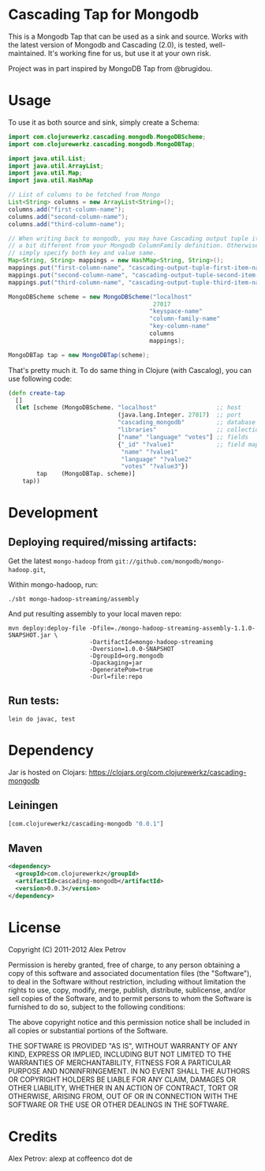 # Cascading Tap for Mongodb

This is a Mongodb Tap that can be used as a sink and source. Works
with the latest version of Mongodb and Cascading (2.0), is tested,
well-maintained. It's working fine for us, but use it at your own
risk.

Project was in part inspired by MongoDB Tap from @brugidou.

# Usage

To use it as both source and sink, simply create a Schema:


```java
import com.clojurewerkz.cascading.mongodb.MongoDBScheme;
import com.clojurewerkz.cascading.mongodb.MongoDBTap;

import java.util.List;
import java.util.ArrayList;
import java.util.Map;
import java.util.HashMap

// List of columns to be fetched from Mongo
List<String> columns = new ArrayList<String>();
columns.add("first-column-name");
columns.add("second-column-name");
columns.add("third-column-name");

// When writing back to mongodb, you may have Cascading output tuple item names
// a bit different from your Mongodb ColumnFamily definition. Otherwise, you can
// simply specify both key and value same.
Map<String, String> mappings = new HashMap<String, String>();
mappings.put("first-column-name", "cascading-output-tuple-first-item-name");
mappings.put("second-column-name", "cascading-output-tuple-second-item-name");
mappings.put("third-column-name", "cascading-output-tuple-third-item-name");

MongoDBScheme scheme = new MongoDBScheme("localhost"
                                         27017
                                        "keyspace-name"
                                        "column-family-name"
                                        "key-column-name"
                                        columns
                                        mappings);

MongoDBTap tap = new MongoDBTap(scheme);
```

That's pretty much it. To do same thing in Clojure (with Cascalog),
you can use following code:

```clojure
(defn create-tap
  []
  (let [scheme (MongoDBScheme. "localhost"                 ;; host
                               (java.lang.Integer. 27017)  ;; port
                               "cascading_mongodb"         ;; database
                               "libraries"                 ;; collection
                               ["name" "language" "votes"] ;; fields
                               {"_id" "?value1"            ;; field mappings
                                "name" "?value1"
                                "language" "?value2"
                                "votes" "?value3"})
        tap    (MongoDBTap. scheme)]
    tap))
```

# Development

## Deploying required/missing artifacts:

Get the latest `mongo-hadoop` from `git://github.com/mongodb/mongo-hadoop.git`,

Within mongo-hadoop, run:

```shell
./sbt mongo-hadoop-streaming/assembly
```

And put resulting assembly to your local maven repo:

```shell
mvn deploy:deploy-file -Dfile=./mongo-hadoop-streaming-assembly-1.1.0-SNAPSHOT.jar \
                       -DartifactId=mongo-hadoop-streaming
                       -Dversion=1.0.0-SNAPSHOT
                       -DgroupId=org.mongodb
                       -Dpackaging=jar
                       -DgeneratePom=true
                       -Durl=file:repo
```

## Run tests:

```
lein do javac, test
```

# Dependency

Jar is hosted on Clojars: https://clojars.org/com.clojurewerkz/cascading-mongodb

## Leiningen

```clojure
[com.clojurewerkz/cascading-mongodb "0.0.1"]
```

## Maven

```xml
<dependency>
  <groupId>com.clojurewerkz</groupId>
  <artifactId>cascading-mongodb</artifactId>
  <version>0.0.3</version>
</dependency>
```

# License

Copyright (C) 2011-2012 Alex Petrov

Permission is hereby granted, free of charge, to any person obtaining
a copy of this software and associated documentation files (the
"Software"), to deal in the Software without restriction, including
without limitation the rights to use, copy, modify, merge, publish,
distribute, sublicense, and/or sell copies of the Software, and to
permit persons to whom the Software is furnished to do so, subject to
the following conditions:

The above copyright notice and this permission notice shall be
included in all copies or substantial portions of the Software.

THE SOFTWARE IS PROVIDED "AS IS", WITHOUT WARRANTY OF ANY KIND,
EXPRESS OR IMPLIED, INCLUDING BUT NOT LIMITED TO THE WARRANTIES OF
MERCHANTABILITY, FITNESS FOR A PARTICULAR PURPOSE AND
NONINFRINGEMENT. IN NO EVENT SHALL THE AUTHORS OR COPYRIGHT HOLDERS BE
LIABLE FOR ANY CLAIM, DAMAGES OR OTHER LIABILITY, WHETHER IN AN ACTION
OF CONTRACT, TORT OR OTHERWISE, ARISING FROM, OUT OF OR IN CONNECTION
WITH THE SOFTWARE OR THE USE OR OTHER DEALINGS IN THE SOFTWARE.

# Credits

Alex Petrov: alexp at coffeenco dot de
